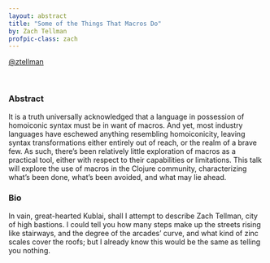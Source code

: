 ```yaml
---
layout: abstract
title: "Some of the Things That Macros Do"
by: Zach Tellman
profpic-class: zach
---
```


[@ztellman](https://twitter.com/ztellman)

<br>

### Abstract 

It is a truth universally acknowledged that a language in possession of homoiconic syntax must be in want of macros. And yet, most industry languages have eschewed anything resembling homoiconicity, leaving syntax transformations either entirely out of reach, or the realm of a brave few. As such, there’s been relatively little exploration of macros as a practical tool, either with respect to their capabilities or limitations. This talk will explore the use of macros in the Clojure community, characterizing what’s been done, what’s been avoided, and what may lie ahead.


### Bio

In vain, great-hearted Kublai, shall I attempt to describe Zach Tellman, city of high bastions. I could tell you how many steps make up the streets rising like stairways, and the degree of the arcades’ curve, and what kind of zinc scales cover the roofs; but I already know this would be the same as telling you nothing.